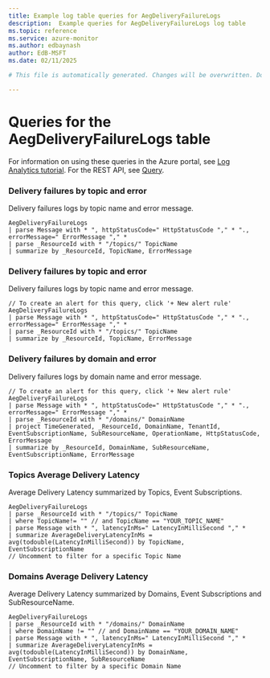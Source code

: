 ```yaml
---
title: Example log table queries for AegDeliveryFailureLogs
description:  Example queries for AegDeliveryFailureLogs log table
ms.topic: reference
ms.service: azure-monitor
ms.author: edbaynash
author: EdB-MSFT
ms.date: 02/11/2025

# This file is automatically generated. Changes will be overwritten. Do not change this file directly. 

---
```


# Queries for the AegDeliveryFailureLogs table

For information on using these queries in the Azure portal, see [Log Analytics tutorial](/azure/azure-monitor/logs/log-analytics-tutorial). For the REST API, see [Query](/rest/api/loganalytics/query).


### Delivery failures by topic and error  


Delivery failures logs by topic name and error message.  

```query
AegDeliveryFailureLogs 
| parse Message with * ", httpStatusCode=" HttpStatusCode "," * "., errorMessage=" ErrorMessage "," *
| parse _ResourceId with * "/topics/" TopicName 
| summarize by _ResourceId, TopicName, ErrorMessage
```



### Delivery failures by topic and error  


Delivery failures logs by topic name and error message.  

```query
// To create an alert for this query, click '+ New alert rule'
AegDeliveryFailureLogs 
| parse Message with * ", httpStatusCode=" HttpStatusCode "," * "., errorMessage=" ErrorMessage "," *
| parse _ResourceId with * "/topics/" TopicName 
| summarize by _ResourceId, TopicName, ErrorMessage
```



### Delivery failures by domain and error  


Delivery failures logs by domain name and error message.  

```query
// To create an alert for this query, click '+ New alert rule'
AegDeliveryFailureLogs 
| parse Message with * ", httpStatusCode=" HttpStatusCode "," * "., errorMessage=" ErrorMessage "," *
| parse _ResourceId with * "/domains/" DomainName 
| project TimeGenerated, _ResourceId, DomainName, TenantId, EventSubscriptionName, SubResourceName, OperationName, HttpStatusCode, ErrorMessage
| summarize by _ResourceId, DomainName, SubResourceName, EventSubscriptionName, ErrorMessage
```



### Topics Average Delivery Latency  


Average Delivery Latency summarized by Topics, Event Subscriptions.  

```query
AegDeliveryFailureLogs
| parse _ResourceId with * "/topics/" TopicName
| where TopicName!= "" // and TopicName == "YOUR_TOPIC_NAME"
| parse Message with * ", latencyInMs=" LatencyInMilliSecond "," *
| summarize AverageDeliveryLatencyInMs = avg(todouble(LatencyInMilliSecond)) by TopicName, EventSubscriptionName
// Uncomment to filter for a specific Topic Name
```



### Domains Average Delivery Latency   


Average Delivery Latency summarized by Domains, Event Subscriptions and SubResourceName.  

```query
AegDeliveryFailureLogs
| parse _ResourceId with * "/domains/" DomainName
| where DomainName != "" // and DomainName == "YOUR_DOMAIN_NAME"
| parse Message with * ", latencyInMs=" LatencyInMilliSecond "," *
| summarize AverageDeliveryLatencyInMs = avg(todouble(LatencyInMilliSecond)) by DomainName, EventSubscriptionName, SubResourceName
// Uncomment to filter by a specific Domain Name
```

